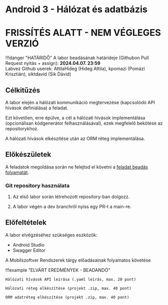 # Android 3 - Hálózat és adatbázis

# FRISSÍTÉS ALATT - NEM VÉGLEGES VERZIÓ

!!!danger "HATÁRIDŐ"
	A labor beadásának határideje (Githubon Pull Request nyitás + assign): **2024.04.07. 23:59**  
    Labvez Github userek: AttilaHideg (Hideg Attila), kpomazi (Pomázi Krisztián), siktdavid (Sik Dávid)

## Célkitűzés

A labor elején a hálózati kommunikáció megtervezése (kapcsolódó API hívások definiálása) a feladat. 

Ezt követően, erre épülve, a cél a hálózati hívások implementálása (opcionálisan kódgenerátor felhasználásával), ezek megfelelő bekötése az repositorykhoz.

A hálózati hívások elkészítése után az ORM réteg implementálása. 

## Előkészületek

A feladatok megoldása során ne felejtsd el követni a [feladat beadás folyamatát](../../tudnivalok/github/GitHub.md).

### Git repository használata

1. Az első labor során létrehozott repository-ban dolgozz.

2. A labor végén a dev branchről nyiss egy PR-t a main-re.

## Előfeltételek 

A labor elvégzéséhez szükséges eszközök: 

- Android Studio
- Swagger Editor

A Mobilszoftver Rendszerek tárgy előadásainak folyamatos követése 

!!!example "ELVÁRT EREDMÉNYEK - BEADANDÓ" 

    Hálózati hívások API leírása (.yaml leírás, max. 20 pont)  

    Hálózati réteg elkészítése (projekt .zip, max. 40 pont)  

    ORM adatréteg elkészítése (projekt .zip, max. 40 pont)  